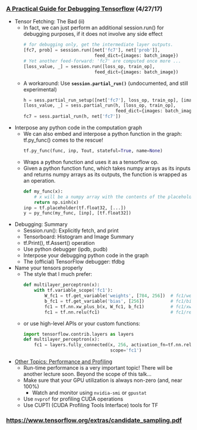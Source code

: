 ### [A Practical Guide for Debugging Tensorflow](https://wookayin.github.io/tensorflow-talk-debugging) (4/27/17)
* Tensor Fetching: The Bad (ii)
  * In fact, we can just perform an additional session.run() for debugging purposes, if it does not involve any side effect
    ```python
    # for debugging only, get the intermediate layer outputs.
    [fc7, prob] = session.run([net['fc7'], net['prob']],
                               feed_dict={images: batch_image})
    # Yet another feed-forward: 'fc7' are computed once more ...
    [loss_value, _] = session.run([loss_op, train_op],
                               feed_dict={images: batch_image})
    ```
  * A workaround: Use **`session.partial_run()`** (undocumented, and still experimental)
    ```python
    h = sess.partial_run_setup([net['fc7'], loss_op, train_op], [images])
    [loss_value, _] = sess.partial_run(h, [loss_op, train_op],
                                       feed_dict={images: batch_image})
    fc7 = sess.partial_run(h, net['fc7'])
    ```
* Interpose any python code in the computation graph
  * We can also embed and interpose a python function in the graph: tf.py_func() comes to the rescue!
    ```python
    tf.py_func(func, inp, Tout, stateful=True, name=None)
    ```
  * Wraps a python function and uses it as a tensorflow op.
  * Given a python function func, which takes numpy arrays as its inputs and returns numpy arrays as its outputs, the function is wrapped as an operation.
    ```python
    def my_func(x):
        # x will be a numpy array with the contents of the placeholder below
        return np.sinh(x)
    inp = tf.placeholder(tf.float32, [...])
    y = py_func(my_func, [inp], [tf.float32])
    ```
* Debugging: Summary
  * Session.run(): Explicitly fetch, and print
  * Tensorboard: Histogram and Image Summary
  * tf.Print(), tf.Assert() operation
  * Use python debugger (ipdb, pudb)
  * Interpose your debugging python code in the graph
  * The (official) TensorFlow debugger: tfdbg
* Name your tensors properly
  * The style that I much prefer:
    ```python
    def multilayer_perceptron(x):
        with tf.variable_scope('fc1'):
            W_fc1 = tf.get_variable('weights', [784, 256])  # fc1/weights
            b_fc1 = tf.get_variable('bias', [256])          # fc1/bias
            fc1 = tf.nn.xw_plus_b(x, W_fc1, b_fc1)          # fc1/xw_plus_b
            fc1 = tf.nn.relu(fc1)                           # fc1/relu
    ```
  * or use high-level APIs or your custom functions:
    ```python
    import tensorflow.contrib.layers as layers
    def multilayer_perceptron(x):
        fc1 = layers.fully_connected(x, 256, activation_fn=tf.nn.relu,
                                     scope='fc1')
    ```
* [Other Topics: Performance and Profiling](https://wookayin.github.io/tensorflow-talk-debugging/#82)
  * Run-time performance is a very important topic!  There will be another lecture soon.  Beyond the scope of this talk...
  * Make sure that your GPU utilization is always non-zero (and, near 100%)
    * Watch and monitor using `nvidia-smi` or `gpustat`
  * Use `nvprof` for profiling CUDA operations
  * Use CUPTI (CUDA Profiling Tools Interface) tools for TF


### https://www.tensorflow.org/extras/candidate_sampling.pdf